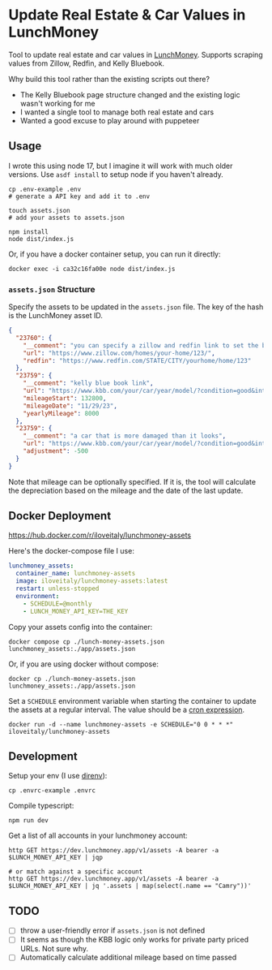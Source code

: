 # Update Real Estate & Car Values in LunchMoney

Tool to update real estate and car values in [LunchMoney](https://mikebian.co/lunchmoney). Supports scraping values from Zillow, Redfin, and Kelly Bluebook.

Why build this tool rather than the existing scripts out there?

- The Kelly Bluebook page structure changed and the existing logic wasn't working for me
- I wanted a single tool to manage both real estate and cars
- Wanted a good excuse to play around with puppeteer

## Usage

I wrote this using node 17, but I imagine it will work with much older versions. Use `asdf install` to setup node if you haven't already.

```shell
cp .env-example .env
# generate a API key and add it to .env

touch assets.json
# add your assets to assets.json

npm install
node dist/index.js
```

Or, if you have a docker container setup, you can run it directly:

```shell
docker exec -i ca32c16fa00e node dist/index.js
```

### `assets.json` Structure

Specify the assets to be updated in the `assets.json` file. The key of the hash is the LunchMoney asset ID.

```json
{
  "23760": {
    "__comment": "you can specify a zillow and redfin link to set the balance as the average of the two",
    "url": "https://www.zillow.com/homes/your-home/123/",
    "redfin": "https://www.redfin.com/STATE/CITY/yourhome/home/123"
  },
  "23759": {
    "__comment": "kelly blue book link",
    "url": "https://www.kbb.com/your/car/year/model/?condition=good&intent=trade-in-sell&mileage=100000&modalview=false&options=6763005%7ctrue&pricetype=private-party",
    "mileageStart": 132800,
    "mileageDate": "11/29/23",
    "yearlyMileage": 8000
  },
  "23759": {
    "__comment": "a car that is more damaged than it looks",
    "url": "https://www.kbb.com/your/car/year/model/?condition=good&intent=trade-in-sell&mileage=100000&modalview=false&options=6763005%7ctrue&pricetype=private-party",
    "adjustment": -500
  }
}
```

Note that mileage can be optionally specified. If it is, the tool will calculate the depreciation based on the mileage and the date of the last update.

## Docker Deployment

https://hub.docker.com/r/iloveitaly/lunchmoney-assets

Here's the docker-compose file I use:

```yaml
lunchmoney_assets:
  container_name: lunchmoney-assets
  image: iloveitaly/lunchmoney-assets:latest
  restart: unless-stopped
  environment:
    - SCHEDULE=@monthly
    - LUNCH_MONEY_API_KEY=THE_KEY
```

Copy your assets config into the container:

```shell
docker compose cp ./lunch-money-assets.json lunchmoney_assets:./app/assets.json
```

Or, if you are using docker without compose:

```shell
docker cp ./lunch-money-assets.json lunchmoney_assets:./app/assets.json
```

Set a `SCHEDULE` environment variable when starting the container to update the assets at a regular interval. The value should be a [cron expression](https://crontab.guru/).

```shell
docker run -d --name lunchmoney-assets -e SCHEDULE="0 0 * * *" iloveitaly/lunchmoney-assets
```

## Development

Setup your env (I use [direnv](https://direnv.net)):

```shell
cp .envrc-example .envrc
```

Compile typescript:

```shell
npm run dev
```

Get a list of all accounts in your lunchmoney account:

```shell
http GET https://dev.lunchmoney.app/v1/assets -A bearer -a $LUNCH_MONEY_API_KEY | jqp

# or match against a specific account
http GET https://dev.lunchmoney.app/v1/assets -A bearer -a $LUNCH_MONEY_API_KEY | jq '.assets | map(select(.name == "Camry"))'
```

## TODO

- [ ] throw a user-friendly error if `assets.json` is not defined
- [ ] It seems as though the KBB logic only works for private party priced URLs. Not sure why.
- [ ] Automatically calculate additional mileage based on time passed
